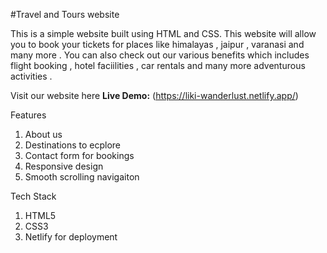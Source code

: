 #Travel and Tours website

This is a simple website built using HTML and CSS. This website will allow you to book your 
tickets for places like himalayas , jaipur , varanasi and many more . You can also check out 
our various benefits which includes flight booking , hotel faciilities , car rentals and many more 
adventurous activities .

Visit our website here
**Live Demo:**
(https://liki-wanderlust.netlify.app/)

Features
1. About us 
2. Destinations to ecplore
3. Contact form for bookings
4. Responsive design
5. Smooth scrolling navigaiton 

Tech Stack
1. HTML5
2. CSS3
3. Netlify for deployment
